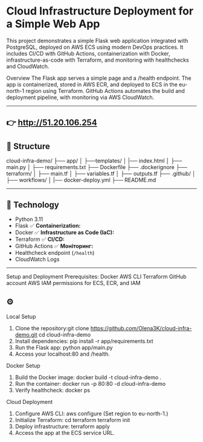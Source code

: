 # Cloud Infrastructure Deployment for a Simple Web App

This project demonstrates a simple Flask web application integrated with PostgreSQL, deployed on AWS ECS using modern DevOps practices. It includes CI/CD with GitHub Actions, containerization with Docker, infrastructure-as-code with Terraform, and monitoring with healthchecks and CloudWatch.

Overview
The Flask app serves a simple page and a /health endpoint. The app is containerized, stored in AWS ECR, and deployed to ECS in the eu-north-1 region using Terraform. GitHub Actions automates the build and deployment pipeline, with monitoring via AWS CloudWatch.

---

## 👉 http://51.20.106.254

## 📂 Structure

cloud-infra-demo/
├── app/
│ ├──templates/
│    |── index.html
│ ├── main.py
│ ├── requirements.txt
├── Dockerfile
├── .dockerignore
├── terraform/
│ ├── main.tf
│ ├── variables.tf
│ ├── outputs.tf
├── .github/
│ ├── workflows/
│    |── docker-deploy.yml
├── README.md

---

## 🧩 Technology

- Python 3.11
- Flask
  ✅ **Containerization:**
- Docker
  ✅ **Infrastructure as Code (IaC):**
- Terraform
  ✅ **CI/CD:**
- GitHub Actions
  ✅ **Моніторинг:**
- Healthcheck endpoint (`/health`)
- CloudWatch Logs

---
Setup and Deployment
Prerequisites:
Docker
AWS CLI
Terraform
GitHub account
AWS IAM permissions for ECS, ECR, and IAM

## ⚙️

Local Setup
1. Clone the repository:git clone https://github.com/Olena3K/cloud-infra-demo.git
       cd cloud-infra-demo
2. Install dependencies:
       pip install -r app/requirements.txt
3. Run the Flask app:
       python app/main.py
4. Access your localhost:80 and /health.



Docker Setup
1. Build the Docker image:
       docker build -t cloud-infra-demo .
2. Run the container:
       docker run -p 80:80 -d cloud-infra-demo
3. Verify healthcheck:
       docker ps


Cloud Deployment
1. Configure AWS CLI:
       aws configure 
       (Set region to eu-north-1.)
2. Initialize Terraform:
       cd terraform
       terraform init
3. Deploy infrastructure:
       terraform apply
4. Access the app at the ECS service URL.
